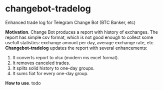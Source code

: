 # changebot-tradelog
Enhanced trade log for Telegram Change Bot (BTC Banker, etc)

**Motivation**.
Change Bot produces a report with history of exchanges.
The report has simple csv format, which is not good enough to collect some usefull statistics: exchange amount per day, average exchange rate, etc.
**Changebot-tradelog** updates the report with several enhancements:
1. It converts report to xlsx (modern ms excel format).
2. It removes canceled trades.
2. It splits solid history to one-day groups.
3. It sums fiat for every one-day group.

**How to use**.
todo
